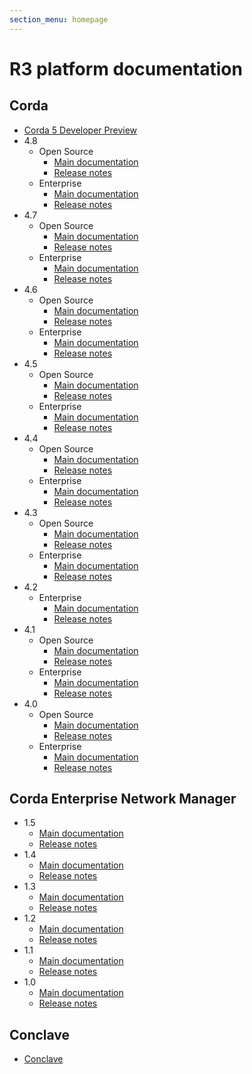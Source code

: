 ```yaml
---
section_menu: homepage
---
```


# R3 platform documentation

## Corda

* [Corda 5 Developer Preview](en/platform/corda/5.0-dev-preview-1.html)
* 4.8
  * Open Source
    * [Main documentation](en/platform/corda/4.8/open-source.html)
    * [Release notes](en/platform/corda/4.8/open-source/release-notes.html)
  * Enterprise
    * [Main documentation](en/en/platform/corda/4.8/enterprise.html)
    * [Release notes](en/platform/corda/4.8/enterprise/release-notes-enterprise.html)
* 4.7
  * Open Source
    * [Main documentation](en/platform/corda/4.7/open-source.html)
    * [Release notes](en/platform/corda/4.7/open-source/release-notes.html)
  * Enterprise
    * [Main documentation](en/platform/corda/4.7/enterprise.html)
    * [Release notes](en/platform/corda/4.7/enterprise/release-notes-enterprise.html)
* 4.6
  * Open Source
    * [Main documentation](en/platform/corda/4.6/open-source.html)
    * [Release notes](en/platform/corda/4.6/open-source/release-notes.html)
  * Enterprise
    * [Main documentation](en/platform/corda/4.6/enterprise.html)
    * [Release notes](en/platform/corda/4.6/enterprise/release-notes-enterprise.html)
* 4.5
  * Open Source
    * [Main documentation](en/platform/corda/4.5/open-source.html)
    * [Release notes](en/platform/corda/4.5/open-source/release-notes.html)
  * Enterprise
    * [Main documentation](en/platform/corda/4.5/enterprise.html)
    * [Release notes](en/platform/corda/4.5/enterprise/release-notes-enterprise.html)
* 4.4
  * Open Source
    * [Main documentation](en/platform/corda/4.4/open-source.html)
    * [Release notes](en/platform/corda/4.4/open-source/release-notes.html)
  * Enterprise
    * [Main documentation](en/platform/corda/4.4/enterprise.html)
    * [Release notes](en/platform/corda/4.4/enterprise/release-notes-enterprise.html)
* 4.3
  * Open Source
    * [Main documentation](en/platform/corda/4.3/open-source.html)
    * [Release notes](en/platform/corda/4.3/open-source/release-notes.html)
  * Enterprise
    * [Main documentation](en/platform/corda/4.3/enterprise.html)
    * [Release notes](en/platform/corda/4.3/enterprise/release-notes-enterprise.html)
* 4.2
  * Enterprise
    * [Main documentation](en/platform/corda/4.2/enterprise.html)
    * [Release notes](en/platform/corda/4.2/enterprise/release-notes-enterprise.html)
* 4.1
  * Open Source
    * [Main documentation](en/platform/corda/4.1/open-source.html)
    * [Release notes](en/platform/corda/4.1/open-source/release-notes.html)
  * Enterprise
    * [Main documentation](en/platform/corda/4.1/enterprise.html)
    * [Release notes](en/platform/corda/4.1/enterprise/release-notes-enterprise.html)
* 4.0
  * Open Source
    * [Main documentation](en/platform/corda/4.0/open-source.html)
    * [Release notes](en/platform/corda/4.0/open-source/release-notes.html)
  * Enterprise
    * [Main documentation](en/platform/corda/4.0/enterprise.html)
    * [Release notes](en/platform/corda/4.0/enterprise/release-notes-enterprise.html)

## Corda Enterprise Network Manager

* 1.5
  * [Main documentation](en/platform/corda/1.5/cenm.html)
  * [Release notes](en/platform/corda/1.5/cenm/release-notes.html)
* 1.4
  * [Main documentation](en/platform/corda/1.4/cenm.html)
  * [Release notes](en/platform/corda/1.4/cenm/release-notes.html)
* 1.3
  * [Main documentation](en/platform/corda/1.3/cenm.html)
  * [Release notes](en/platform/corda/1.3/cenm/release-notes.html)
* 1.2
  * [Main documentation](en/platform/corda/1.2/cenm.html)
  * [Release notes](en/platform/corda/1.2/cenm/release-notes.html)
* 1.1
  * [Main documentation](en/platform/corda/1.1/cenm.html)
  * [Release notes](en/platform/corda/1.1/cenm/release-notes.html)
* 1.0
  * [Main documentation](en/platform/corda/1.0/cenm.html)
  * [Release notes](en/platform/corda/1.0/cenm/release-notes.html)

## Conclave

* [Conclave](en/platform/conclave/conclave-overview.html)
